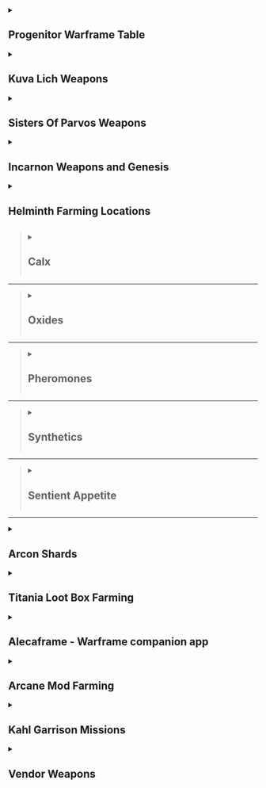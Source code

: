 <details><summary><h2>Progenitor Warframe Table</h2></summary>

| TYPE                                                                                                                                                                                                                                                  | -                                                                                                                                                                                               | -                                                                                                                                                                                               | -                                                                                                                                                                                                         | -                                                                                                                                                                                                    | -                                                                                                                                                                                                    | -                                                                                                                                                                                               | -                                                                                                                                                                                               | -                                                                                                                                                                                          | -                                                                                                                                                                                          | -   |
| ----------------------------------------------------------------------------------------------------------------------------------------------------------------------------------------------------------------------------------------------------- | ----------------------------------------------------------------------------------------------------------------------------------------------------------------------------------------------- | ----------------------------------------------------------------------------------------------------------------------------------------------------------------------------------------------- | --------------------------------------------------------------------------------------------------------------------------------------------------------------------------------------------------------- | ---------------------------------------------------------------------------------------------------------------------------------------------------------------------------------------------------- | ---------------------------------------------------------------------------------------------------------------------------------------------------------------------------------------------------- | ----------------------------------------------------------------------------------------------------------------------------------------------------------------------------------------------- | ----------------------------------------------------------------------------------------------------------------------------------------------------------------------------------------------- | ------------------------------------------------------------------------------------------------------------------------------------------------------------------------------------------ | ------------------------------------------------------------------------------------------------------------------------------------------------------------------------------------------ | --- |
| [![DmgImpactSmall64](https://static.wikia.nocookie.net/warframe/images/4/4c/DmgImpactSmall64.png/revision/latest/scale-to-width-down/32?cb=20210326161307)](/wiki/Damage/Impact_Damage) [Impact](/wiki/Damage/Impact_Damage)                          | [![BaruukIcon272](https://static.wikia.nocookie.net/warframe/images/b/b5/BaruukIcon272.png/revision/latest/scale-to-width-down/31?cb=20181219151057)](/wiki/Baruuk) [Baruuk](/wiki/Baruuk)      | [![GaussIcon272](https://static.wikia.nocookie.net/warframe/images/3/34/GaussIcon272.png/revision/latest/scale-to-width-down/31?cb=20191102061637)](/wiki/Gauss) [Gauss](/wiki/Gauss)           | [![GrendelIcon272](https://static.wikia.nocookie.net/warframe/images/1/18/GrendelIcon272.png/revision/latest/scale-to-width-down/31?cb=20191102061815)](/wiki/Grendel) [Grendel](/wiki/Grendel)           | [![RhinoIcon272](https://static.wikia.nocookie.net/warframe/images/8/8d/RhinoIcon272.png/revision/latest/scale-to-width-down/31?cb=20180121174212)](/wiki/Rhino) [Rhino](/wiki/Rhino)                | [![SevagothIcon272](https://static.wikia.nocookie.net/warframe/images/0/0c/SevagothIcon272.png/revision/latest/scale-to-width-down/31?cb=20210414042501)](/wiki/Sevagoth) [Sevagoth](/wiki/Sevagoth) | [![WukongIcon272](https://static.wikia.nocookie.net/warframe/images/6/68/WukongIcon272.png/revision/latest/scale-to-width-down/31?cb=20180121174232)](/wiki/Wukong) [Wukong](/wiki/Wukong)      | [![ZephyrIcon272](https://static.wikia.nocookie.net/warframe/images/1/1d/ZephyrIcon272.png/revision/latest/scale-to-width-down/31?cb=20180121174233)](/wiki/Zephyr) [Zephyr](/wiki/Zephyr)      |
| [![DmgFireSmall64](https://static.wikia.nocookie.net/warframe/images/3/3b/DmgHeatSmall64.png/revision/latest/scale-to-width-down/32?cb=20210323025835)](/wiki/Damage/Heat_Damage) [Heat](/wiki/Damage/Heat_Damage)                                    | [![ChromaIcon272](https://static.wikia.nocookie.net/warframe/images/6/60/ChromaIcon272.png/revision/latest/scale-to-width-down/31?cb=20180121174115)](/wiki/Chroma) [Chroma](/wiki/Chroma)      | [![EmberIcon272](https://static.wikia.nocookie.net/warframe/images/5/50/EmberIcon272.png/revision/latest/scale-to-width-down/31?cb=20180121174118)](/wiki/Ember) [Ember](/wiki/Ember)           | [![InarosIcon272](https://static.wikia.nocookie.net/warframe/images/3/33/InarosIcon272.png/revision/latest/scale-to-width-down/31?cb=20180121174135)](/wiki/Inaros) [Inaros](/wiki/Inaros)                | [![KullervoIcon272](https://static.wikia.nocookie.net/warframe/images/c/c8/KullervoIcon272.png/revision/latest/scale-to-width-down/31?cb=20230622002515)](/wiki/Kullervo) [Kullervo](/wiki/Kullervo) | [![NezhaIcon272](https://static.wikia.nocookie.net/warframe/images/e/ee/NezhaIcon272.png/revision/latest/scale-to-width-down/31?cb=20180121174155)](/wiki/Nezha) [Nezha](/wiki/Nezha)                | [![ProteaIcon272](https://static.wikia.nocookie.net/warframe/images/6/63/ProteaIcon272.png/revision/latest/scale-to-width-down/31?cb=20200616142026)](/wiki/Protea) [Protea](/wiki/Protea)      | [![VaubanIcon272](https://static.wikia.nocookie.net/warframe/images/d/de/VaubanIcon272.png/revision/latest/scale-to-width-down/31?cb=20180121174227)](/wiki/Vauban) [Vauban](/wiki/Vauban)      | [![WispIcon272](https://static.wikia.nocookie.net/warframe/images/a/a3/WispIcon272.png/revision/latest/scale-to-width-down/31?cb=20210505121139)](/wiki/Wisp) [Wisp](/wiki/Wisp)           |
| [![DmgColdSmall64](https://static.wikia.nocookie.net/warframe/images/b/b1/DmgColdSmall64.png/revision/latest/scale-to-width-down/32?cb=20210323025839)](/wiki/Damage/Cold_Damage) [Cold](/wiki/Damage/Cold_Damage)                                    | [![FrostIcon272](https://static.wikia.nocookie.net/warframe/images/d/d0/FrostIcon272.png/revision/latest/scale-to-width-down/31?cb=20180121174127)](/wiki/Frost) [Frost](/wiki/Frost)           | [![GaraIcon272](https://static.wikia.nocookie.net/warframe/images/8/84/GaraIcon272.png/revision/latest/scale-to-width-down/31?cb=20180121174128)](/wiki/Gara) [Gara](/wiki/Gara)                | [![HildrynIcon272](https://static.wikia.nocookie.net/warframe/images/1/19/HildrynIcon272.png/revision/latest/scale-to-width-down/31?cb=20210901193927)](/wiki/Hildryn) [Hildryn](/wiki/Hildryn)           | [![RevenantIcon272](https://static.wikia.nocookie.net/warframe/images/0/02/RevenantIcon272.png/revision/latest/scale-to-width-down/31?cb=20181209040330)](/wiki/Revenant) [Revenant](/wiki/Revenant) | [![StyanaxIcon272](https://static.wikia.nocookie.net/warframe/images/c/c3/StyanaxIcon272.png/revision/latest/scale-to-width-down/31?cb=20220907225007)](/wiki/Styanax) [Styanax](/wiki/Styanax)      | [![TitaniaIcon272](https://static.wikia.nocookie.net/warframe/images/e/e8/TitaniaIcon272.png/revision/latest/scale-to-width-down/31?cb=20180121174217)](/wiki/Titania) [Titania](/wiki/Titania) | [![TrinityIcon272](https://static.wikia.nocookie.net/warframe/images/f/f9/TrinityIcon272.png/revision/latest/scale-to-width-down/31?cb=20180121174220)](/wiki/Trinity) [Trinity](/wiki/Trinity) |
| [![DmgElectricitySmall64](https://static.wikia.nocookie.net/warframe/images/e/ea/DmgElectricitySmall64.png/revision/latest/scale-to-width-down/32?cb=20210323025834)](/wiki/Damage/Electricity_Damage) [Electricity](/wiki/Damage/Electricity_Damage) | [![BansheeIcon272](https://static.wikia.nocookie.net/warframe/images/f/f8/BansheeIcon272.png/revision/latest/scale-to-width-down/31?cb=20180121174113)](/wiki/Banshee) [Banshee](/wiki/Banshee) | [![CalibanIcon](https://static.wikia.nocookie.net/warframe/images/5/55/CalibanIcon.png/revision/latest/scale-to-width-down/31?cb=20211215231357)](/wiki/Caliban) [Caliban](/wiki/Caliban)       | [![ExcaliburIcon272](https://static.wikia.nocookie.net/warframe/images/2/2c/ExcaliburIcon272.png/revision/latest/scale-to-width-down/31?cb=20180121174123)](/wiki/Excalibur) [Excalibur](/wiki/Excalibur) | [![GyreIcon272](https://static.wikia.nocookie.net/warframe/images/6/6d/GyreIcon272.png/revision/latest/scale-to-width-down/31?cb=20220428041640)](/wiki/Gyre) [Gyre](/wiki/Gyre)                     | [![LimboIcon272](https://static.wikia.nocookie.net/warframe/images/a/a7/LimboIcon272.png/revision/latest/scale-to-width-down/31?cb=20180121174139)](/wiki/Limbo) [Limbo](/wiki/Limbo)                | [![NovaIcon272](https://static.wikia.nocookie.net/warframe/images/4/40/NovaIcon272.png/revision/latest/scale-to-width-down/31?cb=20180121174200)](/wiki/Nova) [Nova](/wiki/Nova)                | [![ValkyrIcon272](https://static.wikia.nocookie.net/warframe/images/7/7d/ValkyrIcon272.png/revision/latest/scale-to-width-down/31?cb=20180121174223)](/wiki/Valkyr) [Valkyr](/wiki/Valkyr)      | [![VoltIcon272](https://static.wikia.nocookie.net/warframe/images/9/95/VoltIcon272.png/revision/latest/scale-to-width-down/31?cb=20180121174230)](/wiki/Volt) [Volt](/wiki/Volt)           |
| [![DmgToxinSmall64](https://static.wikia.nocookie.net/warframe/images/4/4f/DmgToxinSmall64.png/revision/latest/scale-to-width-down/32?cb=20210323025838)](/wiki/Damage/Toxin_Damage) [Toxin](/wiki/Damage/Toxin_Damage)                               | [![AtlasIcon272](https://static.wikia.nocookie.net/warframe/images/0/01/AtlasIcon272.png/revision/latest/scale-to-width-down/31?cb=20180121174110)](/wiki/Atlas) [Atlas](/wiki/Atlas)           | [![DagathIcon272](https://static.wikia.nocookie.net/warframe/images/3/34/DagathIcon272.png/revision/latest/scale-to-width-down/31?cb=20231019020319)](/wiki/Dagath) [Dagath](/wiki/Dagath)      | [![IvaraIcon272](https://static.wikia.nocookie.net/warframe/images/4/4b/IvaraIcon272.png/revision/latest/scale-to-width-down/31?cb=20180121174137)](/wiki/Ivara) [Ivara](/wiki/Ivara)                     | [![KhoraIcon272](https://static.wikia.nocookie.net/warframe/images/0/0f/KhoraIcon272.png/revision/latest/scale-to-width-down/31?cb=20180423191901)](/wiki/Khora) [Khora](/wiki/Khora)                | [![NekrosIcon272](https://static.wikia.nocookie.net/warframe/images/8/8b/NekrosIcon272.png/revision/latest/scale-to-width-down/31?cb=20180121174153)](/wiki/Nekros) [Nekros](/wiki/Nekros)           | [![NidusIcon272](https://static.wikia.nocookie.net/warframe/images/5/5e/NidusIcon272.png/revision/latest/scale-to-width-down/31?cb=20180121174157)](/wiki/Nidus) [Nidus](/wiki/Nidus)           | [![OberonIcon272](https://static.wikia.nocookie.net/warframe/images/1/1c/OberonIcon272.png/revision/latest/scale-to-width-down/31?cb=20180121174207)](/wiki/Oberon) [Oberon](/wiki/Oberon)      | [![SarynIcon272](https://static.wikia.nocookie.net/warframe/images/2/23/SarynIcon272.png/revision/latest/scale-to-width-down/31?cb=20180121174215)](/wiki/Saryn) [Saryn](/wiki/Saryn)      |
| [![DmgMagneticSmall64](https://static.wikia.nocookie.net/warframe/images/8/83/DmgMagneticSmall64.png/revision/latest/scale-to-width-down/32?cb=20210323025836)](/wiki/Damage/Magnetic_Damage) [Magnetic](/wiki/Damage/Magnetic_Damage)                | [![CitrineIcon272](https://static.wikia.nocookie.net/warframe/images/8/82/CitrineIcon272.png/revision/latest/scale-to-width-down/31?cb=20230215182406)](/wiki/Citrine) [Citrine](/wiki/Citrine) | [![HarrowIcon272](https://static.wikia.nocookie.net/warframe/images/6/68/HarrowIcon272.png/revision/latest/scale-to-width-down/31?cb=20180121174130)](/wiki/Harrow) [Harrow](/wiki/Harrow)      | [![HydroidIcon272](https://static.wikia.nocookie.net/warframe/images/8/8f/HydroidIcon272.png/revision/latest/scale-to-width-down/31?cb=20180121174134)](/wiki/Hydroid) [Hydroid](/wiki/Hydroid)           | [![LavosIcon272](https://static.wikia.nocookie.net/warframe/images/f/f9/LavosIcon272.png/revision/latest/scale-to-width-down/31?cb=20201218203644)](/wiki/Lavos) [Lavos](/wiki/Lavos)                | [![MagIcon272](https://static.wikia.nocookie.net/warframe/images/8/89/MagIcon272.png/revision/latest/scale-to-width-down/31?cb=20180121174145)](/wiki/Mag) [Mag](/wiki/Mag)                          | [![MesaIcon272](https://static.wikia.nocookie.net/warframe/images/0/08/MesaIcon272.png/revision/latest/scale-to-width-down/31?cb=20180121174147)](/wiki/Mesa) [Mesa](/wiki/Mesa)                | [![XakuIcon272](https://static.wikia.nocookie.net/warframe/images/b/be/XakuIcon272.png/revision/latest/scale-to-width-down/31?cb=20200826170409)](/wiki/Xaku) [Xaku](/wiki/Xaku)                | [![YareliIcon272](https://static.wikia.nocookie.net/warframe/images/2/2f/YareliIcon272.png/revision/latest/scale-to-width-down/31?cb=20210706231956)](/wiki/Yareli) [Yareli](/wiki/Yareli) |
| [![DmgRadiationSmall64](https://static.wikia.nocookie.net/warframe/images/1/1b/DmgRadiationSmall64.png/revision/latest/scale-to-width-down/32?cb=20210323025837)](/wiki/Damage/Radiation_Damage) [Radiation](/wiki/Damage/Radiation_Damage)           | [![AshIcon272](https://static.wikia.nocookie.net/warframe/images/0/0d/AshIcon272.png/revision/latest/scale-to-width-down/31?cb=20180121174108)](/wiki/Ash) [Ash](/wiki/Ash)                     | [![EquinoxIcon272](https://static.wikia.nocookie.net/warframe/images/7/7a/EquinoxIcon272.png/revision/latest/scale-to-width-down/31?cb=20180121174120)](/wiki/Equinox) [Equinox](/wiki/Equinox) | [![GarudaIcon272](https://static.wikia.nocookie.net/warframe/images/8/8f/GarudaIcon272.png/revision/latest/scale-to-width-down/31?cb=20181110001450)](/wiki/Garuda) [Garuda](/wiki/Garuda)                | [![LokiIcon272](https://static.wikia.nocookie.net/warframe/images/0/0e/LokiIcon272.png/revision/latest/scale-to-width-down/31?cb=20180121174142)](/wiki/Loki) [Loki](/wiki/Loki)                     | [![MirageIcon272](https://static.wikia.nocookie.net/warframe/images/d/d6/MirageIcon272.png/revision/latest/scale-to-width-down/31?cb=20180121174150)](/wiki/Mirage) [Mirage](/wiki/Mirage)           | [![NyxIcon272](https://static.wikia.nocookie.net/warframe/images/9/93/NyxIcon272.png/revision/latest/scale-to-width-down/31?cb=20180121174204)](/wiki/Nyx) [Nyx](/wiki/Nyx)                     | [![OctaviaIcon272](https://static.wikia.nocookie.net/warframe/images/7/7f/OctaviaIcon272.png/revision/latest/scale-to-width-down/31?cb=20180121174209)](/wiki/Octavia) [Octavia](/wiki/Octavia) | [![QorvexIcon272](https://static.wikia.nocookie.net/warframe/images/8/8f/QorvexIcon272.png/revision/latest/scale-to-width-down/31?cb=20231214120354)](/wiki/Qorvex) [Qorvex](/wiki/Qorvex) | [![VorunaIcon272](https://static.wikia.nocookie.net/warframe/images/3/3c/VorunaIcon272.png/revision/latest/scale-to-width-down/31?cb=20221130191427)](/wiki/Voruna) [Voruna](/wiki/Voruna) |


---

</details>

<details><summary><h2>Kuva Lich Weapons</h2></summary>

Selecting a Kuva Lich weapon

- Finish The War Within quest to unlock Kuva Liches
- If you're farming for a specific weapon, choose a Progenitor Warframe based on the table above
- Start a Level 20+ Grineer Mission. Cassini Capture on Saturn is popular
- The timer starts when the light flicker, this can be immediately on start or during the mission
  - On Capture missions, the lights wont flicker until after the mission target has been successfully captured
- Kill 10 Grineer within 1 minute to trigger a Kuva Larvaling (Below)
- When a Kuva Larvaling is killed they will display a weapon above their head
  - If its the weapon you want, hold Q to execute the Lich, complete the mission and extract normally
  - If its not the weapon you want, complete the Mission and extract normally to try again

Unlocking the Kuva Lich weapon

- On creation of a Kuva Lich, they generate a random passphrase of 3 different Requiems
- To spawn the Lich, you'll need to execute thralls in Kuva Lich missions
  - Players must slot the matching Requiem Mods in their Parazon and defeat the Lich until they find the correct order
  - Always place an Oull requiem mod in the first slot of your paragon, as it acts as a wildcard (Guaranteed success on the first try)
  - Start on Earth, select any mission with the Lich icon (higher level)
  - Play through the missions, executing thralls along the way to draw out your Kuva Lich
  - Once your Kuva Lich has spawned:
    - Down the Kuva Lich without executing until you've revealed your first 2 Requiem Murmurs
    - Slot the 2 known murmurs in the first 2 slots and an Oull (wildcard) in the third slot
    - Down the Kuva Lich and execute it
      - If the first mod is wrong, swap it with the second slot
      - If the first mod is right and the second mod is wrong, swap the second mod to the third slot
    - Down the Kuva Lich and execute it
      - If the first mod is wrong, swap it with the third slot
    - Down the Kuva Lich and execute it
      - You should now have all 3 mods in the correct order

Buying a Kuva Lich contract

- You can buy Kuva Lich contracts on [Warframe.Market](https://warframe.market/auctions) to skip the Larvaling farm
  - Find the Lich you want to buy
  - Meet the seller in the Crimson Branch room of a Dojo
  - Complete the trade to activate the Lich

|                         Male Larvaling                         |                         Female Larvaling                         |
| :------------------------------------------------------------: | :--------------------------------------------------------------: |
| <img src="./img/warframe/kuva/maleLarvaling.webp" width="100"> | <img src="./img/warframe/kuva/femaleLarvaling.webp" width="100"> |


---

</details>

<details><summary><h2>Sisters Of Parvos Weapons</h2></summary>

Selecting a Tenet Weapon

- Finish The War Within and Call of the Tempestarii questlines
- If you're farming for a specific weapon, choose a Progenitor Warframe based on the table above
- Start a Level 20+ Corpus Mission. Hydra Capture on Pluto is popular
- Find the Granum Void (Golden Hand) and start a Zenith Crown
  - If you don't have a Zenith Crown, wait 3 to 6 minutes for a Treasurer to spawn and kill them to gain one
- Complete the Granum Void to spawn a Candidate
- When a Candidate is killed they will display a weapon above their head
  - If its the weapon you want, hold Q to execute the candidate, complete the mission and extract normally
  - If its not the weapon you want, complete the Mission and extract normally to try again

Unlocking a Tenet Weapon

- On creation of a Candidate, they generate a random passphrase of 3 different Requiems
- Defeating Candidates will reveal the Requiems for their passphrase, but not the order
- Players must slot the matching Requiem Mods in their Parazon and defeat the candidate until they find the correct order
  - Always place an Oull requiem mod in the first slot of your paragon, as it acts as a wildcard (Guaranteed success on the first try)

Buying a candidate contract

- You can buy candidate contracts on [Warframe.Market](https://warframe.market/auctions) to skip the candidate farm
  - Find the candidate you want to buy
  - Meet the seller in the Crimson Branch room of a Dojo
  - Complete the trade to activate the candidate

|                           Treasurer                           |                          Zenith Granum Crown                          |                         Granum Void Hand Tribute                          |
| :-----------------------------------------------------------: | :-------------------------------------------------------------------: | :-----------------------------------------------------------------------: |
| <img src="./img/warframe/sisters/treasurer.webp" width="100"> | <img src="./img/warframe/sisters/zenithGranumCrown.webp" width="100"> | <img src="./img/warframe/sisters/granumVoidHandTribute.webp" width="100"> |


---

</details>

<details><summary><h2>Incarnon Weapons and Genesis</h2></summary>

Incarnon weapons are special Orokin Era ceremonial weapons. Incarnon Genesis grants access to the Incarnon upgrades on a variety of weapons.

Incarnon Weapons

- Finish the "Angels of the Zariman" questline to unlock access to Incarnon weapons.
- Visit Cavalero located in the Chrysalith aboard the Zariman. He is the vendor for Incarnon weapons.
- Exchange Holdfasts, a form of standing earned through Zariman activities, for Incarnon weapons with Cavalero.

Incarnon Genesis

- Review the [Reward Rotation](https://warframe.fandom.com/wiki/Incarnon#Reward_Rotation) to know which Genesis Adapters are available that week.
- From the Orbiter's star chart, locate and click the Duvari icon (resembles a metal head) at the top right corner to open the Duvari menu.
- Within the Duvari menu, choose two Genesis Adapters you wish to aim for during the week
- Complete "The Circuit" missions on the Steel Path difficulty level to earn Genesis Adapters as rewards, specifically at the 5th and 10th tiers.
- After receiving a Incarnon Genesis Adapter, visit Cavalero located in the Chrysalith aboard the Zariman to Evolve your weapons

---

</details>

<details><summary><h2>Helminth Farming Locations</h2></summary>

><details><summary><h2>Bile</h2></summary>
>
>| Resource                    | Best Farming Location(s)                            | Additional Notes                                                                                                        |
>| --------------------------- | --------------------------------------------------- | ----------------------------------------------------------------------------------------------------------------------- |
>| Aggristone                  | -                                                   | -                                                                                                                       |
>| Ariette Scale               | -                                                   | -                                                                                                                       |
>| Antiserum Injector Fragment | Infested Salvage missions (Oestrus, Eris)           | Use Nekros with Desecrate, Hydroid with Pilfering Swarm, or Khora with Pilfering Strangledome for increased drop rates. |
>| Argon Crystal               | Void missions (any)                                 | Best farmed in missions like Capture for quick runs. Argon Crystals decay over time, so use them quickly.               |
>| Cryotic                     | Excavation missions (any planet)                    | Longer missions yield more Cryotic. Consider using frames like Frost, Limbo, or Gara for defense.                       |
>| Diluted Thermia             | Thermia Fractures on Orb Vallis (Venus)             | Available during the "Operation: Buried Debts" event. Collect and close Thermia Fractures.                              |
>| Enigma Gyrum                | -                                                   | -                                                                                                                       |
>| Isos                        | Railjack missions, specifically in the Veil Proxima | Farming in higher-level Railjack missions increases the drop rate.                                                      |
>| Javlok Capacitor            | Incursions in the Plains of Eidolon (Earth)         | Random drop from enemy units during Incursions.                                                                         |
>| Morphics                    | Mars, Mercury, Pluto, and Europa                    | War, Mars and Apollodorus, Mercury are good farming spots. Use frames with loot abilities for better efficiency.        |
>| Nav Coordinate              | Assassination missions, Orokin Derelict missions    | Common in the reward pool for these mission types.                                                                      |
>| Omega Isotope               | Planets where a Fomorian event is active            | Drop from any mission on a planet under invasion.                                                                       |
>| Orokin Cipher               | Orokin Derelict Vaults                              | Requires a Dragon Key to access vaults. Random chance to obtain Ciphers from the vaults.                                |
>| Rune Marrow                 | -                                                   | -                                                                                                                       |
>| Somatic Fibers              | Lua (The Moon)                                      | Drops from Sentients. Farming during missions like Crossfire Exterminate can yield good results.                        |
>| Thermal Sludge              | Orb Vallis (Venus)                                  | Found in containers and as environmental pickups. Good spots are around the outskirts of Fortuna and industrial areas.  |
>| Ticor Plate                 | Railjack missions, specifically in the Veil Proxima | Higher-level Railjack missions have a better drop rate.                                                                 |
>| Vainthorn                   | -                                                   | -                                                                                                                       |
>| Voidgel Orb                 | Void Storm missions in Railjack                     | Drops from enemies and crates during Void Storms.                                                                       |
>
>---
>
></details>

> <details><summary><h2>Biotics</h2></summary>
>
> | Resource             | Best Farming Location(s)                       | Additional Notes                                             |
> | -------------------- | ---------------------------------------------- | ------------------------------------------------------------ |
> | Connla Sprout        | Cambion Drift (Deimos)                         | Found in the wild, especially around bodies of water.        |
> | Dracroot             | Cambion Drift (Deimos)                         | Commonly found in the wild across Deimos.                    |
> | Dusklight Sarracenia | Ceres, in swampy waters                        | Best found in the Grineer Shipyard missions.                 |
> | Eevani               | -                                              | -                                                            |
> | Frostleaf            | On the ground in any cold environment on Venus | Look around the edges of cliffs and in open areas.           |
> | Ganglion             | Cambion Drift (Deimos)                         | Dropped by Deimos enemies and found in the environment.      |
> | Gorgaricus Spore     | Orb Vallis (Venus)                             | Found in caves and around mushroom patches.                  |
> | Kovnik               | -                                              | -                                                            |
> | Lunar Pitcher        | Lua                                            | Spawns in and around the Orokin structures.                  |
> | Maprico              | Plains of Eidolon (Earth)                      | Found on trees in the Plains.                                |
> | Moonlight Dragonlily | Plains of Eidolon (Earth) - night              | Found near water bodies during the night.                    |
> | Moonlight Jadeleaf   | Plains of Eidolon (Earth) - night              | Grows in grassy areas during the night.                      |
> | Moonlight Threshcone | Plains of Eidolon (Earth) - night              | Found in forested areas during the night.                    |
> | Mytocardia Spore     | Orb Vallis (Venus)                             | Found in the caves of Orb Vallis.                            |
> | Nistlepod            | Plains of Eidolon (Earth)                      | Grows on trees, especially near Grineer outposts.            |
> | Pustulite            | Cambion Drift (Deimos)                         | Dropped by enemies and found in the environment.             |
> | Ruk's Claw           | Grineer Asteroid missions (e.g., Mars)         | Grows in patches on the ground in Grineer Asteroid tilesets. |
> | Silphsela            | -                                              | -                                                            |
> | Sunlight Dragonlily  | Plains of Eidolon (Earth) - day                | Found near water bodies during the day.                      |
> | Sunlight Jadeleaf    | Plains of Eidolon (Earth) - day                | Grows in grassy areas during the day.                        |
> | Sunlight Threshcone  | Plains of Eidolon (Earth) - day                | Found in forested areas during the day.                      |
> | Tasoma Extract       | -                                              | -                                                            |
> | Tepa Nodule          | Cambion Drift (Deimos)                         | Found in the wild, often in areas with infestation presence. |
> | Ueymag               | -                                              | -                                                            |
> | Vestan Moss          | Asteroid missions, like those on Mercury       | Look on shaded rock walls in outdoor areas.                  |
> | Yao Shrub            | -                                              | -                                                            |

---

</details>

> <details><summary><h2>Calx</h2></summary>
>
> | Resource                | Best Farming Location(s)                             | Additional Notes                                                                                                      |
> | ----------------------- | ---------------------------------------------------- | --------------------------------------------------------------------------------------------------------------------- |
> | Asterite                | Railjack missions, particularly in the Veil Proxima  | Farming in higher-level Railjack missions increases the drop rate.                                                    |
> | Belric Crystal Fragment | -                                                    | -                                                                                                                     |
> | Cubic Diodes            | Corpus Ship missions, especially on Europa           | Dropped by Eximus units on Corpus ships. Best farmed during Eximus Stronghold Sortie missions for higher spawn rates. |
> | Gallos Rods             | Railjack missions, particularly around Earth Proxima | Found in containers and as drops from enemies in Railjack missions.                                                   |
> | Grokdrul                | Plains of Eidolon (Earth)                            | Can be collected from Grokdrul Drums in Grineer camps.                                                                |
> | Hexenon                 | Jupiter, especially the Gas City rework tileset      | Farmable from enemies and containers on Jupiter. Io, Jupiter is a popular spot for Hexenon farming.                   |
> | Iradite                 | Plains of Eidolon (Earth)                            | Found in the wild, especially in higher-level areas of the Plains. Break iradite formations.                          |
> | Lucent Teroglobe        | Cambion Drift (Deimos)                               | Dropped by enemies and found in the environment.                                                                      |
> | Nacreous Pebble         | -                                                    | -                                                                                                                     |
> | Nullstones              | Void missions                                        | Dropped by enemies and found in containers within the Void.                                                           |
> | Rania Crystal Fragment  | -                                                    | -                                                                                                                     |
> | Rubedo                  | Phobos, Earth, Pluto, Europa, Sedna, and Orokin Void | Higher drop rates in Void missions. Tycho, Lua is also a popular spot due to high enemy density.                      |

---

</details>

> <details><summary><h2>Oxides</h2></summary>
>
> | Resource    | Best Farming Location(s)                                            | Additional Notes                                                                                               |
> | ----------- | ------------------------------------------------------------------- | -------------------------------------------------------------------------------------------------------------- |
> | Alloy Plate | Venus, Ceres, Jupiter, Sedna                                        | Can be efficiently farmed in missions with high enemy density, such as Defense and Survival missions.          |
> | Carbides    | Shipyard missions on Ceres, particularly against the Grineer        | Dropped by Eximus units on Ceres. Best farmed during Eximus Stronghold Sortie missions for higher spawn rates. |
> | Ferrite     | Mercury, Earth, Neptune, Orokin Void                                | High quantities can be found in Void missions. Capture missions are quick and can yield a good amount.         |
> | Gallium     | Mars, Uranus                                                        | Low drop rate but can be farmed efficiently on Uranus due to a higher number of boss and rare enemy spawns.    |
> | Maw Fang    | -                                                                   | -                                                                                                              |
> | Oxium       | Corpus missions, especially on Jupiter and Pluto                    | Oxium Ospreys are the primary source. Io, Jupiter is a popular farming location.                               |
> | Salvage     | Mars, Jupiter, Sedna                                                | Large quantities can be gathered in endless missions on these planets.                                         |
> | Tellurium   | Ophelia on Uranus                                                   | Rare resource that can drop in Archwing missions or Uranus Sealab tiles.                                       |
> | Titanium    | Railjack missions, particularly in Earth Proxima and Saturn Proxima | Farming in Railjack missions yields a good amount. Breaking down wreckage also grants Titanium.                |

---

</details>

> <details><summary><h2>Pheromones</h2></summary>
>
> | Resource            | Best Farming Location(s)                       | Additional Notes                                                                                |
> | ------------------- | ---------------------------------------------- | ----------------------------------------------------------------------------------------------- |
> | Chitinous Husk      | Cambion Drift (Deimos)                         | Dropped by Deimos enemies, particularly the tougher variants.                                   |
> | Infected Palpators  | Cambion Drift (Deimos)                         | Dropped by infested enemies on Deimos.                                                          |
> | Lamentus            | -                                              | -                                                                                               |
> | Mutagen Sample      | Orokin Derelict, Eris, Deimos                  | Best farmed in the Orokin Derelict and Eris. Clan Dojo research resource.                       |
> | Nano Spores         | Saturn, Neptune, Eris, Orokin Derelict         | High quantities can be farmed in Survival, Defense, or Infested Salvage missions.               |
> | Neurodes            | Earth, Eris, Lua, Deimos                       | Lua's Plato mission is a popular spot due to frequent Eximus spawns.                            |
> | Plastids            | Saturn, Uranus, Phobos, Pluto, Eris            | Survival missions on Saturn and Uranus are good for farming Plastids.                           |
> | Pulsating Tubercles | Cambion Drift (Deimos)                         | Dropped by Deimos enemies. Rare resource.                                                       |
> | Severed Bile Sac    | Cambion Drift (Deimos)                         | Dropped by Deimos enemies. Rare resource.                                                       |
> | Thrax Plasm         | Zariman Ten Zero                               | Dropped by enemies in Zariman missions.                                                         |
> | Lua Thrax Plasm     | Lua, during Zariman-related missions or events | A variant of Thrax Plasm, specific to Lua during certain missions or events related to Zariman. |

---

</details>

> <details><summary><h2>Synthetics</h2></summary>
>
> | Resource          | Best Farming Location(s)                                                  | Additional Notes                                                                                    |
> | ----------------- | ------------------------------------------------------------------------- | --------------------------------------------------------------------------------------------------- |
> | Aucrux Capacitors | -                                                                         | -                                                                                                   |
> | Circuits          | Venus, Ceres, Kuva Fortress                                               | Endless missions on these planets can provide a steady supply.                                      |
> | Control Module    | Neptune, Europa, Void                                                     | The Void is a reliable source, with missions like Survival and Defense being particularly fruitful. |
> | Cryptographic ALU | Corpus Ship Sabotage missions (Ice Planet) during Razorback Armada events | Obtained by destroying Corpus Ship security nodes. Only drops during the Razorback Armada invasion. |
> | Detonite Ampule   | Grineer missions                                                          | Common drop from Grineer enemies.                                                                   |
> | Entrati Lanthorn  | -                                                                         | -                                                                                                   |
> | Fieldron Sample   | Corpus missions                                                           | Common drop from Corpus enemies.                                                                    |
> | Komms             | -                                                                         | -                                                                                                   |
> | Neural Sensors    | Jupiter, Kuva Fortress                                                    | Alad V on Jupiter is a popular boss for Neural Sensor farming.                                      |
> | Orokin Cell       | Tethys on Saturn                                                          | Sargas Ruk on Saturn, dies fast to Ignis Wraith                                                     |
> | Polymer Bundle    | Mercury, Venus, Uranus                                                    | Dark Sector missions on Uranus, such as Assur, offer increased drop rates.                          |
> | Saggen Pearl      | Cambion Drift (Deimos)                                                    | Found in the wild, particularly in the exocrine of Deimos. Rare resource.                           |

---

</details>

> <details><summary><h2>Sentient Appetite</h2></summary>
>
> | Resource                  | Best Farming Location(s)                                                   | Additional Notes                                                                                                      |
> | ------------------------- | -------------------------------------------------------------------------- | --------------------------------------------------------------------------------------------------------------------- |
> | Anomaly Shard             | Veil Proxima during Sentient Anomaly in the Railjack missions              | Anomaly Shards are collected from the Sentient Ship that appears in the Veil Proxima for a limited time.              |
> | Cetus Wisp                | Plains of Eidolon near bodies of water                                     | Best farmed at night or using a loot radar to spot them more easily. They spawn around the edges of lakes and ponds.  |
> | Intact Sentient Core      | Plains of Eidolon from Vomvalysts and other Sentient enemies               | Commonly dropped by Vomvalysts upon defeat. Nighttime on the Plains is the best time to farm these.                   |
> | Exceptional Sentient Core | Plains of Eidolon from Sentient enemies                                    | Higher chance of drop from stronger Sentients encountered during nighttime or within the Lua missions.                |
> | Flawless Sentient Core    | Plains of Eidolon from Sentient enemies, particularly during Eidolon hunts | Dropped by stronger Sentient enemies; Eidolon Teralyst, Gantulyst, and Hydrolyst hunts provide these more frequently. |
> | Eidolon Shard             | Plains of Eidolon from Eidolon Teralyst, Gantulyst, Hydrolyst              | Obtained by defeating Eidolons on the Plains of Eidolon. Requires completion of The War Within quest to collect.      |

---

</details>

</details>

</details>

<details><summary><h2>Arcon Shards</h2></summary>

A permanent upgrade item taken from Archons and used by the Helminth to further enhance a Warframe

- Complete the Veilbreaker quest
- Install the Helminth Archon Shard Segment
- Archon Shards are awarded from Archon Hunts (1), Netracell (5) and Chipper (1)
  - Archon Hunts are multi-stage missions in a battle against Narmer forces to defeat Pazuul's Archons, accessed from the archon hunts tab on the star chart
  - Netracell is a repeatable mission that can be replayed up to 5 times per week for rewards
  - Chipper is a merchant that appears in the Drifter Camp after reaching Rank 2 with the Kahl's Garrison Syndicate. Archon Shards become available in their shop after reaching Rank 5 with the Kahl's Garrison syndicate. Cost 90 Stock.
- Archon Shards have an 80% chance of being a normal variant and 20% of being Tauforged
- Topaz, Violet, and Emerald Archon Shards are only obtainable through Coalescent Fusion
  - Topaz: Crimson + Amber
  - Violet: Crimson + Azure
  - Emerald: Amber + Azure


---

</details>

<details><summary><h2>Titania Loot Box Farming</h2></summary>

- Subsume Nova's Null Star ability onto Titania
- Equip the Neutron Star augment mod (this is how we break boxes)
- Build for +Range and Efficiency
  - 175 Efficiency
  - 265 Range (Companion Vacuum is 11.5M, Neutron Star is 21.2M)
  - 70% Strength (Needed to break boxes in a single cast)
- Use Razorwing to keep moving while you cast Null Star to break boxes
<img src="./img/warframe/builds/titaniaNeutronStar.jpeg" width="100%">

---

</details>

<details><summary><h2>Alecaframe - Warframe companion app</h2></summary>

<details><summary><h2>Installing Alecaframe</h2></summary>

Alecaframe is a companion app for warframe that makes it easier to track your progress, increase your mastery rank and craft, buy and sell items.

- Install [Alecaframe](https://www.alecaframe.com/)
- Link your [Warframe.Market](Warframe.Market) account in the settings
- Launch Warframe and ensure your progress is sync'd with Alecaframe


---

</details>

<details><summary><h2>Debloating Overwolf</h2></summary>

Overwolf is an addon platform that works with developers to ensure mods are TOS compliant and not bannable. The drawback of Overwolf is that it is resource heavy and using tracking and advertising within its overlay. Luckily, we can mitigate most of this by blocking its access to the internet. For this, we'll use "Simplewall", which is a free open-source extension of the native windows firewall that allows us to quickly allow/deny specific applcations internet access.

- Fully close out of Alecaframe and Overwolf, ensure its not running on the taskbar and task manager
- Install [Simplewall](https://github.com/henrypp/simplewall/releases)
- In Simplewall, click the "Enable Filters" button
- Once enabled, a notification will be displayed any time a new application tries to access the internet for the first time
- Launch Overwolf and the Alecaframe addon
- When any Overwolf component requests internet access, you can permantently deny it
  - Ensure "Alecaframe.exe" is granted access when it requests. If you block it by mistake you can Allow it form the list in Simplewall.


---

</details>


---

</details>

<details><summary><h2>Arcane Mod Farming</h2></summary>

- Zariman, Tuvul Commons, Void Cascade Mission Type
- Farm Thrax enemies to drop Arcanes using a Mod Drop Chance Booster
  - Mod Drop Chance Booster is a 3-day booster can be obtained as a reward from Sorties, Archon Hunts, and the Steel Path track of The Circuit
  - It's also offered as a periodic item for sale by Baro Ki'Teer, costing 500 Orokin Ducats and 175,000 to purchase
- Buy Arcanes using Cavalero Standing
- Dissolve junk arcanes for Vosfor
- Trade Vosfor to Loid for Arcanes
- Rank Up Arcanes


---

</details>

<details><summary><h2>Kahl Garrison Missions</h2></summary>

><details><summary><h2>Sneaky Sabotage Speedrun</h2></summary>
>
>|                                                                                                                                                                   |
>| ----------------------------------------------------------------------------------------------------------------------------------------------------------------- |
>| Console (Marked) &emsp;\|&emsp; Deactivate Right Barrier                                                                                                          |
>| Console (Marked) &emsp;\|&emsp; Deactivate Left Magnalock &emsp;\|&emsp; Deactivate Right Barrier &emsp;\|&emsp; Change To Right Camera                           |
>| Deactivate Left Barrier &emsp;\|&emsp; Exit                                                                                                                       |
>| Exit Door &emsp;\|&emsp; Turn Left &emsp;\|&emsp; Jump Over Railing &emsp;\|&emsp;                                                                                |
>| Stairs Immediately To The Right &emsp;\|&emsp; Hack Console &emsp;\|&emsp; Jump Down &emsp;\|&emsp; Left Door                                                     |
>| Console &emsp;\|&emsp; Deactivate Barrier &emsp;\|&emsp; Exit Room &emsp;\|&emsp; Turn Right                                                                      |
>| Go Up Stairs &emsp;\|&emsp; Turn Right &emsp;\|&emsp; Go Down Stairs &emsp;\|&emsp; Jump Over Railing                                                             |
>| Continue Straight &emsp;\|&emsp; Down Stairs &emsp;\|&emsp; Up Stairs &emsp;\|&emsp; Hack Console                                                                 |
>| Turn Left &emsp;\|&emsp; Jump Railing &emsp;\|&emsp; Climb Wall &emsp;\|&emsp; Fall Down                                                                          |
>| Hack Console &emsp;\|&emsp; Turn Left &emsp;\|&emsp; Activate Elevator &emsp;\|&emsp; Run Towards Blinking Light                                                  |
>| Continue Straight To Room &emsp;\|&emsp; Activate Console &emsp;\|&emsp; Deactivate Barrier &emsp;\|&emsp; 180° Deactivate Magnalock                              |
>| Run To Marked Console &emsp;\|&emsp; Hack Console &emsp;\|&emsp; Run On Left Sloped Wall &emsp;\|&emsp; Double Jump Up To High Ledge                              |
>| Follow Sstairs On Left &emsp;\|&emsp; Enter Room On Left &emsp;\|&emsp; Activate Console &emsp;\|&emsp;                                                           |
>| Right Camera &emsp;\|&emsp; Up Activate Drone &emsp;\|&emsp; Change Symbols To Match Their Connected Door Symbol (Follow Lines) &emsp;\|&emsp; Run Boot Sequence  |
>| Exit &emsp;\|&emsp; Grab Gun &emsp;\|&emsp; Move To 60m Marked Objective &emsp;\|&emsp; Activate Console                                                          |
>| Turn Right &emsp;\|&emsp; Keep Running Staight To Far End Of Long Hall &emsp;\|&emsp; Freeze Boss With Barrel &emsp;\|&emsp; Repeat Each Phase: G, 1, 1, 3, Shoot |


---

</details>

</details>

<details><summary><h2>Vendor Weapons</h2></summary>

- **Cetus - Plains of Eidolon (Earth)**
  - Hok's Anvil: Hok offers Zaw components, which can be assembled into melee weapons
    - Resources Required: Ostron Standing, plus various resources found in the Plains of Eidolon like Fish Parts, Ores, and Wisps.
  - The Quills: Offers Amp parts used to assemble Amps for your Operator. Each unique Amp configuration contributes to Mastery.
    - Resources Required: Quill Standing, Sentient Cores.

- **Fortuna - Orb Vallis (Venus)**
  - Rude Zuud's: Sells Kitgun components, which can be combined into custom secondary weapons.
    - Resources Required: Solaris United Standing, plus Fortuna resources like Gems and Fish Parts.
  - Legs: Offers MOA companions, with each unique MOA chassis contributing to Mastery.
    - Resources Required: Solaris United Standing, plus specific resources found in Orb Vallis.
  - Little Duck: Provides components for Railjack, Amp upgrades and Arcanes for Operators. While not all items directly contribute to Mastery, Amp parts do.
    - Resources Required: Vox Solaris Standing, Toroids.

- **Necralisk - Deimos (Cambion Drift)**
  - Father: Sells components for Kitguns (primary versions) and Necramechs.
    - Resources Required: Entrati Standing, plus Deimos resources like Scintillant and Cryptographic Alu.
  - Son: Offers conservation tags in exchange for Predasite and Vulpaphyla companions, which can be "revivificated" for Mastery.
    - Resources Required: Entrati Standing, Conservation Tags, and specific resources for revivification.

- **Dojo - Clan Dojo**
  - Research Labs (Tenno Lab, Bio Lab, Chem Lab, Energy Lab, and Orokin Lab): Provide blueprints for weapons, Warframes, and Archwings. Crafting and leveling these items contribute to Mastery.
    - Resources Required: Various resources for research and crafting, plus Clan Contributions.

- **The Steel Path Honors - Teshin (Relay Stations)**
  - Teshin: Sells unique items and cosmetics for Steel Path, including some weapons.
    - Resources Required: Steel Essence.

---

</details>